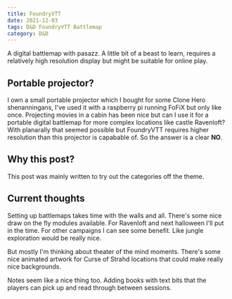 ```yaml
---
title: FoundryVTT
date: 2021-12-03
tags: D&D FoundryVTT Battlemap
category: D&D
---
```

A digital battlemap with pasazz. A little bit of a beast to learn, requires a relatively high resolution display but might be suitable for online play.

## Portable projector?
I own a small portable projector which I bought for some Clone Hero shenanningans, I've used it with a raspberry pi running FoFiX but only like once. Projecting movies in a cabin has been nice but can I use it for a portable digital battlemap for more complex locations like castle Ravenloft? With planarally that seemed possible but FoundryVTT requires higher resolution than this projector is capabable of. So the answer is a clear **NO**.

## Why this post?
This post was mainly written to try out the categories off the theme.

## Current thoughts
Setting up battlemaps takes time with the walls and all. There's some nice draw on the fly modules available. For Ravenloft and next halloween I'll put in the time. For other campaigns I can see some benefit. Like jungle exploration would be really nice.

But mostly I'm thinking about theater of the mind moments. There's some nice animated artwork for Curse of Strahd locations that could make really nice backgrounds.

Notes seem like a nice thing too. Adding books with text bits that the players can pick up and read through between sessions.